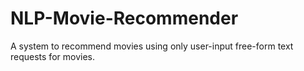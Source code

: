 # NLP-Movie-Recommender
A system to recommend movies using only user-input free-form text requests for movies.

